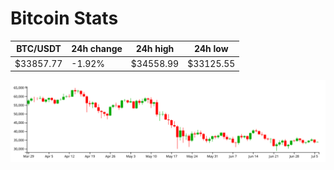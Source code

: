 # Bitcoin Stats

BTC/USDT|24h change|24h high|24h low|
|---|---|---|---|
|$33857.77|-1.92%|$34558.99|$33125.55|

<img src="./chart.svg">
